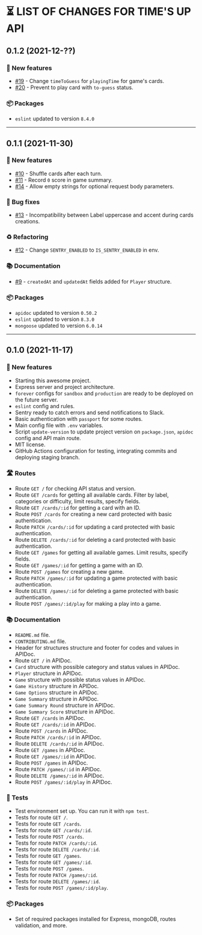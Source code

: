 # ⏳ LIST OF CHANGES FOR TIME'S UP API

## 0.1.2 (2021-12-??)

### 🚀 New features

* [#19](https://github.com/pIay-it/times-up-api/issues/19) - Change `timeToGuess` for `playingTime` for game's cards.
* [#20](https://github.com/pIay-it/times-up-api/issues/20) - Prevent to play card with `to-guess` status.

### 📦 Packages

* `eslint` updated to version `8.4.0`

---

## 0.1.1 (2021-11-30)

### 🚀 New features

* [#10](https://github.com/pIay-it/times-up-api/issues/10) - Shuffle cards after each turn.
* [#11](https://github.com/pIay-it/times-up-api/issues/11) - Record `0` score in game summary.
* [#14](https://github.com/pIay-it/times-up-api/issues/14) - Allow empty strings for optional request body parameters.

### 🐛 Bug fixes

* [#13](https://github.com/pIay-it/times-up-api/issues/13) - Incompatibility between Label uppercase and accent during cards creations.

### ♻️ Refactoring

* [#12](https://github.com/pIay-it/times-up-api/issues/12) - Change `SENTRY_ENABLED` to `IS_SENTRY_ENABLED` in env.

### 📚 Documentation

* [#9](https://github.com/pIay-it/times-up-api/issues/9) - `createdAt` and `updatedAt` fields added for `Player` structure.

### 📦 Packages

* `apidoc` updated to version `0.50.2`
* `eslint` updated to version `8.3.0`
* `mongoose` updated to version `6.0.14`

---

## 0.1.0 (2021-11-17)

### 🚀 New features

* Starting this awesome project.
* Express server and project architecture.
* `forever` configs for `sandbox` and `production` are ready to be deployed on the future server.
* `eslint` config and rules.
* Sentry ready to catch errors and send notifications to Slack.
* Basic authentication with `passport` for some routes.
* Main config file with `.env` variables.
* Script `update-version` to update project version on `package.json`, `apidoc` config and API main route.
* MIT license. 
* GitHub Actions configuration for testing, integrating commits and deploying staging branch. 

### 🛣 Routes

* Route `GET /` for checking API status and version.
* Route `GET /cards` for getting all available cards. Filter by label, categories or difficulty, limit results, specify fields.
* Route `GET /cards/:id` for getting a card with an ID.
* Route `POST /cards` for creating a new card protected with basic authentication.
* Route `PATCH /cards/:id` for updating a card protected with basic authentication.
* Route `DELETE /cards/:id` for deleting a card protected with basic authentication.
* Route `GET /games` for getting all available games. Limit results, specify fields.
* Route `GET /games/:id` for getting a game with an ID.
* Route `POST /games` for creating a new game.
* Route `PATCH /games/:id` for updating a game protected with basic authentication.
* Route `DELETE /games/:id` for deleting a game protected with basic authentication.
* Route `POST /games/:id/play` for making a play into a game.

### 📚 Documentation

* `README.md` file.
* `CONTRIBUTING.md` file.
* Header for structures structure and footer for codes and values in APIDoc.
* Route `GET /` in APIDoc.
* `Card` structure with possible category and status values in APIDoc.
* `Player` structure in APIDoc.
* `Game` structure with possible status values in APIDoc.
* `Game History` structure in APIDoc.
* `Game Options` structure in APIDoc.
* `Game Summary` structure in APIDoc.
* `Game Summary Round` structure in APIDoc.
* `Game Summary Score` structure in APIDoc.
* Route `GET /cards` in APIDoc.
* Route `GET /cards/:id` in APIDoc.
* Route `POST /cards` in APIDoc.
* Route `PATCH /cards/:id` in APIDoc.
* Route `DELETE /cards/:id` in APIDoc.
* Route `GET /games` in APIDoc.
* Route `GET /games/:id` in APIDoc.
* Route `POST /games` in APIDoc.
* Route `PATCH /games/:id` in APIDoc.
* Route `DELETE /games/:id` in APIDoc.
* Route `POST /games/:id/play` in APIDoc.

### 🧪 Tests

* Test environment set up. You can run it with `npm test`.
* Tests for route `GET /`.
* Tests for route `GET /cards`.
* Tests for route `GET /cards/:id`.
* Tests for route `POST /cards`.
* Tests for route `PATCH /cards/:id`.
* Tests for route `DELETE /cards/:id`.
* Tests for route `GET /games`.
* Tests for route `GET /games/:id`.
* Tests for route `POST /games`.
* Tests for route `PATCH /games/:id`.
* Tests for route `DELETE /games/:id`.
* Tests for route `POST /games/:id/play`.

### 📦 Packages

* Set of required packages installed for Express, mongoDB, routes validation, and more.